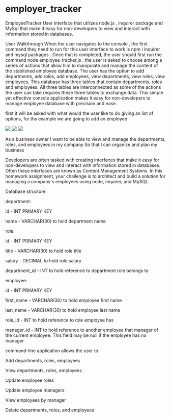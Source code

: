 # employer_tracker

EmployeeTracker
User interface that utilizes node.js , inquirer package and MySql that make it easy for non-developers to view and interact with information stored in databases.

User Walkthrough
When the user navigates to the console , the first command they need to run for this user interface to work is npm i inquirer and mysql packages . Once that is completed, the user should first run the command node employee_tracker.js . the user is asked to choose among a series of actions that allow him to manipulate and manage the content of the stablished employee database. The user has the option to add departments, add roles, add employees, view departments, view roles, view employees. This database has three tables that contain departments, roles and employees. All three tables are interconnected as some of the actions the user can take requires these three tables to exchange data. This simple yet effective console application makes it easy for non-developers to manage employee database with precision and ease.

first it will be asked with what would the user like to do giving an list of options, for ths example we are going to add an employee

![](image/asset/photo1.png)
![](image/asset/photo2.png)
![](image/asset/photo3.png)

As a business owner
I want to be able to view and manage the departments, roles, and employees in my company
So that I can organize and plan my business

Developers are often tasked with creating interfaces that make it easy for non-developers to view and interact with information stored in databases. Often these interfaces are known as Content Management Systems. In this homework assignment, your challenge is to architect and build a solution for managing a company's employees using node, inquirer, and MySQL.

Database structure:

department:

id - INT PRIMARY KEY

name - VARCHAR(30) to hold department name


role:

id - INT PRIMARY KEY

title -  VARCHAR(30) to hold role title

salary -  DECIMAL to hold role salary

department_id -  INT to hold reference to department role belongs to

employee:

id - INT PRIMARY KEY

first_name - VARCHAR(30) to hold employee first name

last_name - VARCHAR(30) to hold employee last name

role_id - INT to hold reference to role employee has

manager_id - INT to hold reference to another employee that manager of the current employee. This field may be null if the employee has no manager


command-line application allows the user to:

Add departments, roles, employees

View departments, roles, employees

Update employee roles

Update employee managers

View employees by manager

Delete departments, roles, and employees

